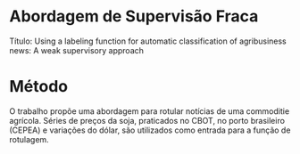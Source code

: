 # Abordagem de Supervisão Fraca
Título: Using a labeling function for automatic classification of agribusiness news: A weak supervisory approach 

# Método
O trabalho propõe uma abordagem para rotular notícias de uma commoditie agrícola. Séries de preços da soja, praticados no CBOT, no porto brasileiro (CEPEA) e variações do dólar, são utilizados como entrada para a função de rotulagem.

